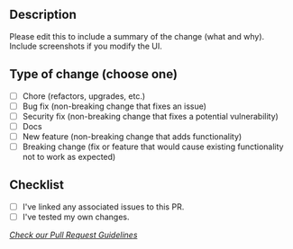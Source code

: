 ## Description

Please edit this to include a summary of the change (what and why).
Include screenshots if you modify the UI.

## Type of change (choose one)
- [ ] Chore (refactors, upgrades, etc.)
- [ ] Bug fix (non-breaking change that fixes an issue)
- [ ] Security fix (non-breaking change that fixes a potential vulnerability)
- [ ] Docs
- [ ] New feature (non-breaking change that adds functionality)
- [ ] Breaking change (fix or feature that would cause existing functionality not to work as expected)

## Checklist
- [ ] I've linked any associated issues to this PR.
- [ ] I've tested my own changes.

*[Check our Pull Request Guidelines](https://github.com/inngest/inngest/blob/main/docs/PULL_REQUEST_GUIDELINES.md_)*
